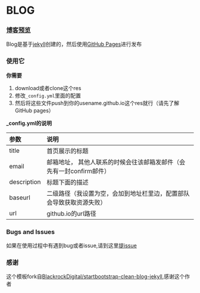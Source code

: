 # BLOG

### [博客预览](http://yanseas.github.io)

Blog是基于[jekyll](http://jekyllcn.com/)创建的，然后使用[GitHub Pages](https://pages.github.com/)进行发布


### 使用它

**你需要**
1. download或者clone这个res<br/>
2. 修改`_config.yml`里面的配置<br/>
3. 然后将这些文件push到你的usename.github.io这个res就行（请先了解GitHub pages）

**_config.yml的说明**

|参数|说明|
|:--------------|:--------------|
|title|首页展示的标题|
|email|邮箱地址， 其他人联系的时候会往该邮箱发邮件（会先有一封confirm邮件）
|description| 标题下面的描述
|baseurl|二级路径（我设置为空，会加到地址栏里边，配置部队会导致获取资源失败）
|url|github.io的url路径

### Bugs and Issues 

如果在使用过程中有遇到bug或者issue,请到这里[提issue](https://github.com/yangseas/yangseas.github.io/issues)

### 感谢

这个模板fork自[BlackrockDigital/startbootstrap-clean-blog-jekyll](https://github.com/BlackrockDigital/startbootstrap-clean-blog-jekyll),感谢这个作者
